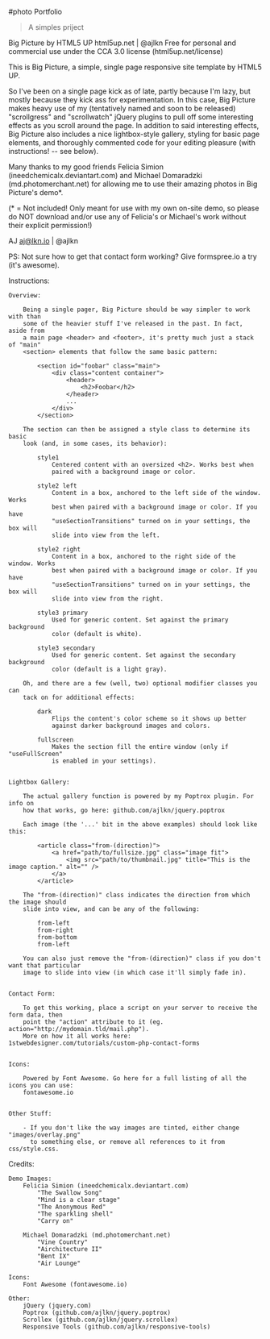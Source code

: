 #photo Portfolio


> A simples priject

Big Picture by HTML5 UP
html5up.net | @ajlkn
Free for personal and commercial use under the CCA 3.0 license (html5up.net/license)


This is Big Picture, a simple, single page responsive site template by HTML5 UP.

So I've been on a single page kick as of late, partly because I'm lazy, but
mostly because they kick ass for experimentation. In this case, Big Picture
makes heavy use of my (tentatively named and soon to be released) "scrollgress"
and "scrollwatch" jQuery plugins to pull off some interesting effects as you
scroll around the page. In addition to said interesting effects, Big Picture
also includes a nice lightbox-style gallery, styling for basic page elements,
and thoroughly commented code for your editing pleasure (with instructions!
-- see below).

Many thanks to my good friends Felicia Simion (ineedchemicalx.deviantart.com)
and Michael Domaradzki (md.photomerchant.net) for allowing me to use their amazing
photos in Big Picture's demo*.

(* = Not included! Only meant for use with my own on-site demo, so please do NOT
download and/or use any of Felicia's or Michael's work without their explicit
permission!)

AJ
aj@lkn.io | @ajlkn

PS: Not sure how to get that contact form working? Give formspree.io a try (it's awesome).


Instructions:

	Overview:

		Being a single pager, Big Picture should be way simpler to work with than
		some of the heavier stuff I've released in the past. In fact, aside from
		a main page <header> and <footer>, it's pretty much just a stack of "main"
		<section> elements that follow the same basic pattern:

			<section id="foobar" class="main">
				<div class="content container">
					<header>
						<h2>Foobar</h2>
					</header>
					...
				</div>
			</section>

		The section can then be assigned a style class to determine its basic
		look (and, in some cases, its behavior):

			style1
				Centered content with an oversized <h2>. Works best when
				paired with a background image or color.

			style2 left
				Content in a box, anchored to the left side of the window. Works
				best when paired with a background image or color. If you have
				"useSectionTransitions" turned on in your settings, the box will
				slide into view from the left.

			style2 right
				Content in a box, anchored to the right side of the window. Works
				best when paired with a background image or color. If you have
				"useSectionTransitions" turned on in your settings, the box will
				slide into view from the right.

			style3 primary
				Used for generic content. Set against the primary background
				color (default is white).

			style3 secondary
				Used for generic content. Set against the secondary background
				color (default is a light gray).

		Oh, and there are a few (well, two) optional modifier classes you can
		tack on for additional effects:

			dark
				Flips the content's color scheme so it shows up better
				against darker background images and colors.

			fullscreen
				Makes the section fill the entire window (only if "useFullScreen"
				is enabled in your settings).


	Lightbox Gallery:

 		The actual gallery function is powered by my Poptrox plugin. For info on
 		how that works, go here: github.com/ajlkn/jquery.poptrox

		Each image (the '...' bit in the above examples) should look like this:

			<article class="from-(direction)">
				<a href="path/to/fullsize.jpg" class="image fit">
					<img src="path/to/thumbnail.jpg" title="This is the image caption." alt="" />
				</a>
			</article>

		The "from-(direction)" class indicates the direction from which the image should
		slide into view, and can be any of the following:

			from-left
			from-right
			from-bottom
			from-left

		You can also just remove the "from-(direction)" class if you don't want that particular
		image to slide into view (in which case it'll simply fade in).


	Contact Form:

		To get this working, place a script on your server to receive the form data, then
		point the "action" attribute to it (eg. action="http://mydomain.tld/mail.php").
		More on how it all works here: 1stwebdesigner.com/tutorials/custom-php-contact-forms


    Icons:

     	Powered by Font Awesome. Go here for a full listing of all the icons you can use:
     	fontawesome.io


	Other Stuff:

		- If you don't like the way images are tinted, either change "images/overlay.png"
		  to something else, or remove all references to it from css/style.css.


Credits:

	Demo Images:
		Felicia Simion (ineedchemicalx.deviantart.com)
			"The Swallow Song"
			"Mind is a clear stage"
			"The Anonymous Red"
			"The sparkling shell"
			"Carry on"

		Michael Domaradzki (md.photomerchant.net)
			"Vine Country"
			"Airchitecture II"
			"Bent IX"
			"Air Lounge"

	Icons:
		Font Awesome (fontawesome.io)

	Other:
		jQuery (jquery.com)
		Poptrox (github.com/ajlkn/jquery.poptrox)
		Scrollex (github.com/ajlkn/jquery.scrollex)
		Responsive Tools (github.com/ajlkn/responsive-tools)
